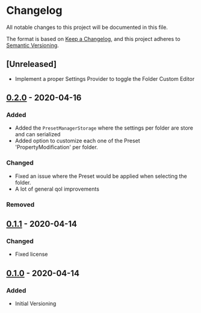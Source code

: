 # Changelog
All notable changes to this project will be documented in this file.

The format is based on [Keep a Changelog](https://keepachangelog.com/en/1.0.0/),
and this project adheres to [Semantic Versioning](https://semver.org/spec/v2.0.0.html).

## [Unreleased]
- Implement a proper Settings Provider to toggle the Folder Custom Editor

## [0.2.0] - 2020-04-16
### Added
- Added the `PresetManagerStorage` where the settings per folder are store and can serialized
- Added option to customize each one of the Preset 'PropertyModification' per folder.

### Changed
- Fixed an issue where the Preset would be applied when selecting the folder.
- A lot of general qol improvements

### Removed

## [0.1.1] - 2020-04-14
### Changed
- Fixed license

## [0.1.0] - 2020-04-14
### Added
- Initial Versioning

[0.2.0]: https://github.com/badawe/PresetManager/releases/tag/v0.2.0
[0.1.1]: https://github.com/badawe/PresetManager/releases/tag/v0.1.1
[0.1.0]: https://github.com/badawe/PresetManager/releases/tag/v0.1.0
